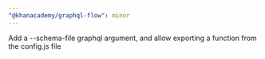 ```yaml
---
"@khanacademy/graphql-flow": minor
---
```


Add a --schema-file graphql argument, and allow exporting a function from the config.js file
